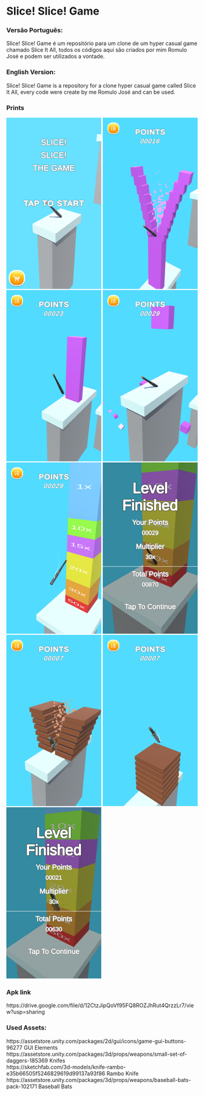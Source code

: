 # Slice! Slice! Game

<h3>Versão Português:</h3>

Slice! Slice! Game é um repositório para um clone de um hyper casual game chamado Slice It All, todos os códigos aqui são criados por mim Romulo José e podem ser utilizados a vontade.

<h3>English Version:</h3> 
Slice! Slice! Game is a repository for a clone hyper casual game called Slice It All, every code were create by me Romulo José and can be used.

<h3>Prints</h3>
<div >
  <img src="https://github.com/Romulo1209/Slice--Slice--Game/blob/main/Prints/1.png" width=250px height=450px>
  <img src="https://github.com/Romulo1209/Slice--Slice--Game/blob/main/Prints/2.png" width=250px height=450px>
  <img src="https://github.com/Romulo1209/Slice--Slice--Game/blob/main/Prints/3.png" width=250px height=450px>
  <img src="https://github.com/Romulo1209/Slice--Slice--Game/blob/main/Prints/4.png" width=250px height=450px>
  <img src="https://github.com/Romulo1209/Slice--Slice--Game/blob/main/Prints/5.png" width=250px height=450px>
  <img src="https://github.com/Romulo1209/Slice--Slice--Game/blob/main/Prints/6.png" width=250px height=450px>
  <img src="https://github.com/Romulo1209/Slice--Slice--Game/blob/main/Prints/7.png" width=250px height=450px>
  <img src="https://github.com/Romulo1209/Slice--Slice--Game/blob/main/Prints/8.png" width=250px height=450px>
  <img src="https://github.com/Romulo1209/Slice--Slice--Game/blob/main/Prints/9.png" width=250px height=450px>
</div>

<h3>Apk link</h3>
https://drive.google.com/file/d/12CtzJipQoVf95FQ8ROZJhRut4QrzzLr7/view?usp=sharing

<h3>Used Assets:</h3>
https://assetstore.unity.com/packages/2d/gui/icons/game-gui-buttons-96277 GUI Elements </br>
https://assetstore.unity.com/packages/3d/props/weapons/small-set-of-daggers-185369 Knifes </br>
https://sketchfab.com/3d-models/knife-rambo-e35b66505f5246829619d99137a93f86 Rambo Knife </br>
https://assetstore.unity.com/packages/3d/props/weapons/baseball-bats-pack-102171 Baseball Bats </br>
